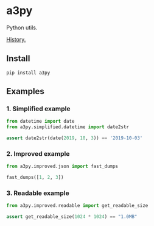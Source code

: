# a3py

Python utils. 

[History.](HISTORY.md)

## Install

```shell script
pip install a3py

```

## Examples

### 1. Simplified example

```python
from datetime import date
from a3py.simplified.datetime import date2str

assert date2str(date(2019, 10, 3)) == '2019-10-03'

```

### 2. Improved example

```python
from a3py.improved.json import fast_dumps

fast_dumps([1, 2, 3])

```

### 3. Readable example

```python
from a3py.improved.readable import get_readable_size

assert get_readable_size(1024 * 1024) == "1.0MB"

```
